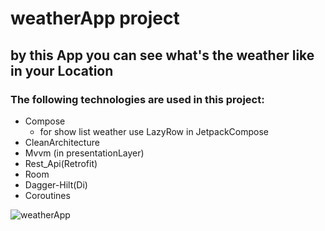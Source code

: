 # weatherApp project
## by this App you can see what's the weather like in your Location
### The following technologies are used in this project:
+ Compose
   + for show list weather use LazyRow in JetpackCompose
+ CleanArchitecture
+ Mvvm (in presentationLayer)     
+ Rest_Api(Retrofit)
+ Room
+ Dagger-Hilt(Di)
+ Coroutines


![weatherApp](https://user-images.githubusercontent.com/74426462/198554976-ca08c72e-5645-4d72-88ff-18b74a057a9e.jpg)
